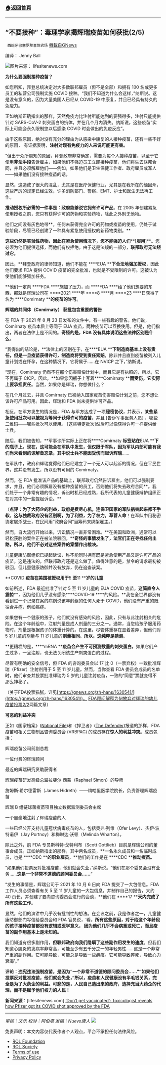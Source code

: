 ###  [:house:返回首頁](https://github.com/ourhimalayas/txt)
---


## “不要接种”：毒理学家揭辉瑞疫苗如何获批(2/5)
` 西班牙巴塞罗那喜悦农场` [轉載自GNews](https://gnews.org/zh-hans/1659382/)

编译： Jenny Ball

![](https://assets.gnews.org/wp-content/uploads/2021/11/Pfizer-810x500-1.jpeg)图片来源： lifesitenews.com

**为什么要强制接种疫苗？**

如您所知，拜登总统决定对大多数联邦雇员（但不是全部）和拥有 100 名或更多员工的私营公司强制实施 COVID 接种。“我们不知道为什么会这样，”纳斯说。这是没有意义的，因为大量美国人已经从 COVID-19 中康复，并且已经具有持久的免疫力。

正如纳斯正确指出的那样，天然免疫力比注射所能达到的要强得多，注射只能提供针对 SARS-CoV-2 刺突蛋白的抗体，并在几个月内消失。纳斯说，这些疫苗“实际上可能会永久限制您以后感染 COVID 时会做出的免疫反应”。

由于这些原因，绝对没有充分的理由为从感染中康复的人接种疫苗，还有一些不好的原因， 有证据表明，**注射对现有免疫力的人来说可能更有害。**

“但出于众所周知的原因，拜登政府非常确定，需要为每个人接种疫苗，以至于它使用**非法手段**告诉雇主，如果他们不强迫员工立即接种疫苗，他们将失去联邦合同，并且必须解雇他们——例如，如果他们是卫生保健工作者、政府雇员或军人——如果他们没有接种疫苗的话。

显然，这造成了很大的混乱，尤其是在医疗保健行业，尤其是在我所在的缅因州，这些严厉的规定已经生效，许多消防部门、警察、EMT、护士和医生无法再工作。

**推动授权所必需的一件事是：政府能够说它拥有许可产品**。在 2005 年创建紧急使用授权之前，您只有获得许可的药物和实验药物，除此之外别无他物。

他们之间没有灰色地带**。任何未获得完全许可的药物或疫苗的使用，仍处于试验阶段，尽管已经创建了一种具有紧急使用授权的新药物类别。**

**这些仍然是实验性药物，因此在紧急使用情况下，您不能强迫人们****[****服用****]**。您必须为他们提供选择，而他们有权拒绝。由于这是法规的一部分，**联邦政府无法绕过它**。

因此，**拜登政府的律师知道，他们不能在 ****EUA ****下合法地强加授权**，因此他们要求 FDA 提供 COVID 疫苗的完全批准，也就是不受限制的许可。这被认为使他们能够强加任务。

**他们一定向 ****FDA ****施加了压力，而 ****FDA ****给了他们想要的东西，那就是辉瑞公司在 ****2021 ****年 ****8 ****月 ****23 ****日获得了名为 ****Comirnaty ****的疫苗的许可**。

**辉瑞的共同体（****Comirnaty****） 获批包含重要的警告**

在 FDA 于 2021 年 8 月 23 日发布的文件中，有一些有趣的警告。他们说，Comirnaty 疫苗本质上等同于 EUA 疫苗，两种疫苗可以互换使用。但是，他们指出，两者在法律上是不同的。**奇怪的是，FDA 没有具体说明这些法律区别是什么**。

“我得出的结论是，**法律上的区别在于，在****EUA ****下制造商基本上没有责任，但是一旦疫苗获得许可，制造商将受到责任索赔**，除非并且直到疫苗被列入儿童计划或在怀孕，在这种情况下，它将属于……在 NVICP 之下，”纳斯说。

“现在，Comirnaty 仍然不在那个伤害赔偿计划中，而且它是有执照的，所以，它不再属于 CICP。因此，**如果您因瓶子上写着****Comirnaty ****而受伤，它实际上要承担责任**。当然，如果你是辉瑞，你想做什么？

在几个月过去，并且 Comirnaty 已被纳入国家疫苗伤害赔偿计划之前，您不想让该许可产品可用。因此，辉瑞和 FDA 尚未提供许可产品。

相反，在军方发生的情况是，FDA 与军方达成了一项**秘密协议**，并表示，**某些紧急使用批次可以被视为等同于获得许可的疫苗**，并且 [告诉军事医务人员] ，哪些二维码——哪些批次可以使用。 [这些特定批次]然后可以像获得许可一样提供给士兵。

随后，我们被告知，**军事诊所实际上正在将****Comirnaty ****标签贴在****EUA ****下的瓶子上。**现在，这可能会在军队中发生，但仅限于军队，因为军队内部可能有我们尚未看到的谅解备忘录，其中说**士兵不能因受伤而起诉辉瑞**……

在军队中，政府和辉瑞觉得他们已经建立了一个无人可以起诉的情况，但在平民世界，这并没有发生，所以没有可用的 Comirnaty。

然而，在 FDA 批准该产品的基础上，联邦政府仍然告诉雇主，他们可以强制要求，并且，他们必须解雇没有接种疫苗的员工，否则他们将失去政府合同**。我们处于一个非常有趣的情况，诉讼时机已经成熟，我所代表的儿童健康辩护组织正在对其中的一些提起诉讼。**

（**点评：为了大药企的利益，政府是费尽心机，连保卫国家的军队祸害起来都不手软**。**这与独裁政府没有区别啊，为了利益，为了权力，草菅人命**！在军队中用秘密协定屠杀战士，在民间用“政府合同”当筹码来绑架雇主。）

然而，自大流行开始以来，诉讼情况一直非常困难。**在美国和欧洲，通常可以轻松获胜的案件正在被法院驳回。****奇怪的事情发生了，****法官们正在寻找任何出路，所以，他们不必对这些案件的案情作出裁决****。**

儿童健康防御组织已提起诉讼，称不能同时拥有既是紧急使用产品又是许可产品的疫苗。这是违法的，但联邦政府还是这么做了。值得注意的是，禁令的请求最初被驳回，但儿童健康防御并没有放弃，仍在追查该案。

**COVID ****疫苗在美国被授权用于****5 ****至****11 ****岁的儿童**

如前所述，FDA 最近批准了针对 5 至 11 岁儿童的 EUA COVID 疫苗，**这简直令人震惊****，因为他们几乎没有感染****COVID-19 ****的风险。**我在全世界都没有看到过一个记录在案的病例说该年龄组的任何人死于 COVID，他们没有严重的既往合并症，例如癌症。

如果您有一个健康的孩子，他们就没有感染的风险，因此，只有与此注射相关的危险。在这个年龄组中，注射剂量是成人剂量的三分之一。通常，当您给孩子服用药物时，剂量是根据孩子的体重计算的。在这里，尽管体重存在显着差异，但他们对 5 岁儿童的剂量与 11 岁儿童的**剂量相同**。**所以，这纯粹是猜测**。

**更糟糕的是，****mRNA ****疫苗会产生不可预测数量的刺突蛋白**，如果它们产生过多，一旦注射，也无法关闭该生产刺突蛋白的过程。

尽管有明确的安全信号，但 FDA 的咨询委员会以 17 比 0（一票弃权）一致批准辉瑞（Pfizer）注射剂用于 5 至 11 岁儿童。然而，当你查看 FDA 委员会成员的名单时，他们审查并投票批准辉瑞为 5 岁的儿童注射疫苗，一致的“同意”票就变得不那么神秘了。

（关于FDA投票猫腻，详见[https://gnews.org/zh-hans/1630541/](https://gnews.org/zh-hans/1630541/)， [FDA](https://gnews.org/zh-hans/1630602/)[顾问解释为何放弃对辉瑞的幼儿疫苗投票2/2](https://gnews.org/zh-hans/1630602/)两篇文章）

**可恶的利益冲突**

正如《国家档案》([National File](https://nationalfile.com/fda-committee-members-reviewing-pfizer-vaccine-for-children-have-worked-for-pfizer-have-big-pfizer-connections/))和《捍卫者》([The Defender](https://childrenshealthdefense.org/defender/fda-pfizer-covid-kids-pharma/?utm_source=salsa&amp;eType=EmailBlastContent&amp;eId=44b8eb7d-34f7-4057-987d-f00284f10b8f))报道的那样，FDA 疫苗和相关生物制品咨询委员会 (VRBPAC) 的成员存在**惊人的利益冲突**。成员包括：

辉瑞疫苗公司前副总裁

一位付费的辉瑞顾问

最近的辉瑞研究资助获得者

辉瑞疫苗研发高级总监拉斐尔·西蒙（Raphael Simon）的导师

詹姆斯·希尔德雷斯（James Hidreth）——梅哈里医学院院长，负责管理辉瑞疫苗

辉瑞 B 组链球菌疫苗项目独立数据监测委员会主席

一个自豪地注射了辉瑞疫苗的人

一些已经公开支持儿童冠状病毒疫苗的人，包括奥弗·列维（Ofer Levy）、杰伊·波特诺伊（Jay Portnoy）和梅琳达·沃顿（Melinda Wharton）。

除此之外，前 FDA 专员斯科特·戈特利布（Scott Gottlieb）目前是辉瑞公司的董事会成员。正如纳斯指出的那样，其中两名成员，**一名永久成员和一名临时成员，也是 ****CDC ****的职业雇员**，**他们的工作是在 ****CDC ****推动疫苗。**

“如果他们投票反对批准疫苗，他们就会失业，”纳斯说。“他们在那个委员会没有业务……**这是一个非常不道德的顾问委员会……**”

“发生的事情是，辉瑞公司于 2021 年 10 月 6 日向 FDA 提交了一大包信息。FDA 工作人员必须查看有关 5 至 11 岁儿童的一大包信息，并制作自己的报告，大约 40 页长，并创建了要向咨询委员会进行的会谈，**他们在 ****17 ****天内完成了所有这些工作**。

显然，他们的演讲中几乎没有批判性的想法。在会议之前，我是作者之一，儿童健康防御部门写信给委员会和 FDA 官员说，‘看，**所有这些原因，对于给这个年龄段的孩子接种疫苗都没有逻辑或医学意义， 因为他们几乎不会病重或死亡，而且疫苗的副作用基本上是未知的。**

我们知道有很多副作用，**但联邦政府向我们隐瞒了这些副作用发生的速度**。但我们知道心肌炎的发病率非常高，可能至少有五千分之一的年轻男性……这是一个非常严重的副作用。它可能导致，可能总是导致一些疤痕。它可能导致猝死，导致心力衰竭’。”

**评论：违宪违法强制疫苗，是因为“一个非常不道德的顾问委员会……”“如果他们投票反对批准疫苗，他们就会失业，”所以，疫苗和人民健康没有半毛钱关系，完全是为了大药企的利益。可悲的是，人民自己选出来的政府，选择充当大药企的代理，而不是赋予他们权力的人民！**

**新闻来源**：[lifesitenews.com] [‘Don’t get vaccinated’: Toxicologist reveals how Pfizer got its COVID shot approved by the FDA](https://www.lifesitenews.com/opinion/dont-get-vaccinated-toxicologist-reveals-how-pfizer-got-its-covid-shot-approved-by-the-fda/)

* * *

*审核：文乐
校对：阿伯塔
发稿：Nuevo唐人*
![](https://assets.gnews.org/wp-content/uploads/2021/11/GNEWS_CH..jpeg)


 

免责声明：本文内容仅代表作者个人观点，平台不承担任何法律风险。

- [ROL Foundation](https://rolfoundation.org/)
- [ROL Society](https://rolsociety.org/)
- [Terms of use](https://gnews.org/terms-of-use-3/)
- [Privacy Policy](https://gnews.org/privacy-policy/)
